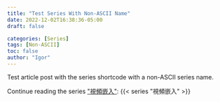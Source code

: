 ```yaml
---
title: "Test Series With Non-ASCII Name"
date: 2022-12-02T16:38:36-05:00
draft: false

categories: [Series]
tags: [Non-ASCII]
toc: false
author: "Igor"
---
```


Test article post with the series shortcode with a non-ASCII series name.

<!--more-->

Continue reading the series ["視頻嵌入"](/series/%E8%A6%96%E9%A0%BB%E5%B5%8C%E5%85%A5/):
{{< series "視頻嵌入" >}}
